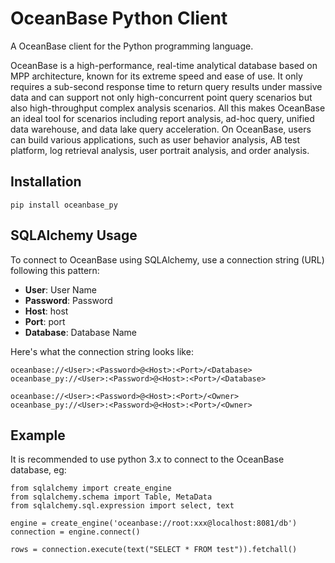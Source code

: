 # OceanBase Python Client
A OceanBase client for the Python programming language.

OceanBase is a high-performance, real-time analytical database based on MPP architecture, known for its extreme speed and ease of use. It only requires a sub-second response time to return query results under massive data and can support not only high-concurrent point query scenarios but also high-throughput complex analysis scenarios. All this makes OceanBase an ideal tool for scenarios including report analysis, ad-hoc query, unified data warehouse, and data lake query acceleration. On OceanBase, users can build various applications, such as user behavior analysis, AB test platform, log retrieval analysis, user portrait analysis, and order analysis.

## Installation
```
pip install oceanbase_py
```


## SQLAlchemy Usage

To connect to OceanBase using SQLAlchemy, use a connection string (URL) following this pattern:

- **User**: User Name
- **Password**: Password
- **Host**: host
- **Port**: port
- **Database**: Database Name

[//]: # (- **Schema**: Schema Name)



Here's what the connection string looks like:

```
oceanbase://<User>:<Password>@<Host>:<Port>/<Database>
oceanbase_py://<User>:<Password>@<Host>:<Port>/<Database>
```

```
oceanbase://<User>:<Password>@<Host>:<Port>/<Owner>
oceanbase_py://<User>:<Password>@<Host>:<Port>/<Owner>
```

## Example
It is recommended to use python 3.x to connect to the OceanBase database, eg:
```
from sqlalchemy import create_engine
from sqlalchemy.schema import Table, MetaData
from sqlalchemy.sql.expression import select, text

engine = create_engine('oceanbase://root:xxx@localhost:8081/db')
connection = engine.connect()

rows = connection.execute(text("SELECT * FROM test")).fetchall()
```
